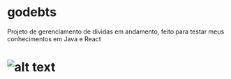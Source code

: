 # godebts
Projeto de gerenciamento de dividas em andamento, feito para testar meus conhecimentos em Java e React
# ![alt text](http://url/to/img.png)
